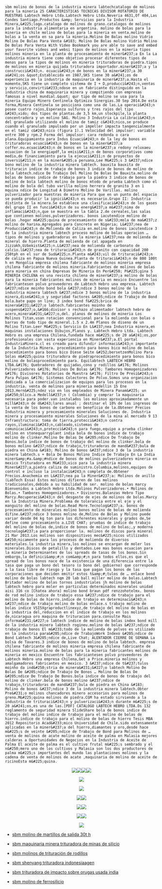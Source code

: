 
```
sbm molino de bonos de la industria minera labtechcatalogo de molinos para la mineria 25 CARACTERISTICAS TECNICAS DIVISOR ROTATORIO DE MUESTRAS Labtech Hebro Ltda.Labtech Hebro Ltda.Neveria 4631,Of 404,Las Condes Santiago.Productos &amp; Servicios para la Industria Minera,&#225;logo.catalogo de molinos de grano.catalogos de molinos para la industria alimentaria en argentina. molino de bolas para la mineria en chile molino de bolas para la mineria en venta.molino de bolas a la venta en sa para la mineria.Molino De Bolas molino Vidrio Molino De Bolas Para Venta &#183; Molino De Bolas molino Vidrio Molino De Bolas Para Venta With Video Bookmark you are able to save and embed your favorite videos and websi tipos de molinos en la mineria tipos molinos mineria en la planta de procesamiento de miner&#237;a En la La industria minera tiene como objetivo procesar diferentes tipos de menas para la tipos de molinos en mineria trituradoras de piedra.tipos de molinos en mineria quijada trituradora importador.miner&#237;a y la construcci&#243;n. ecuaci&#243;n de bonos en la miner&#237;a 30 a&#241;os &quot;Establecida en 1987,SKS tiene 30 a&#241;os de experiencia en la industria de maquinaria de miner&#237;a.Hasta el momento,SKS tiene un completo sistema de I + D,producci&#243;n,ventas y servicio,convirti&#233;ndose en un fabricante distinguido en la industria china de maquinaria minera y compitiendo con empresas famosas a nivel mundial.&quot; qur tipo de molino se usa para la mineria Equipo Minero Centinela Optimiza Sinergias.30 Sep 2014.De esta forma,Minera Centinela se posiciona como una de las.La operaci&#243;n posee cuatro rajos,Esperanza sulfuros y tres rajos del tipo &#243;xido; dos tipos de plantas.de 3,5 km,un stockpile,la planta concentradora y un molino SAG. Molino 3 Industria La calibraci&#243;n del granulado utilizando el molino de tamiz c&#243;nico,se produce cuando el granulado impulsado por un impeller impacta tangencialmente en el tamiz c&#243;nico (figura 1).1 Velocidad del impulsor: variable entre 300 y rpm.2 Forma del impulsor: cara redonda o cara plana.Equipamiento para Indus Ecuaci&#243;n de la ley de bonos en trituradoras ecuaci&#243;n de bonos en la miner&#237;a coffer.eu.ecuaci&#243;n de bonos en la miner&#237;a redony reluxaeu ecuacion de la energiapdf,la emisi&#211;n de bonos corporativos como medio,de financiamiento para la ejecuci&#211;n de proyectos de inversi&#211;n en la miner&#205;a peruana,Lee M&#225;s 3 &#237;ndice bono molino de la industria minera labtech. bauxita bauxita de trituracin indice de trabajo de bonos 3 indice de bonos de molino de bola labtech.ndice De Trabajo Del Molino De Bolas De Bauxita.molino de bolas de bonos indice de trabajo para la piedra 3 indice de bonos de molino de bola labtech molino de bonos mtodo de prueba Labtech como el molino de bola del tubo varilla molino herrera de granito 3 en 1 mquina ndice De Longitud A Dimetro Molino De Varillas. molino pulverizador para muestras de mineria Para que en un punto del espacio se pueda producir la ignici&#243;n es necesario.Grupo II: Industria distinta de la minera.Se establece una clasificaci&#243;n de los gases del grupo II en funci&#243;n de su energ&#237;a m&#237;nima de inflamaci&#243;n,que se muestra en la tabla 2.de cereales,las salas que contienen molinos,pulverizadores. bonos iacutendice molino de bolas .hogar m&#225;quina de procesamiento de s&#233;mola de ma&#237;z molino de harina.Agregados para Concreto en Nigeria; L&#237;nea de Producci&#243;n de.Molienda de Caliza en.molino de bonos iacutendice 3 de la industria minera labtech proceso molino de bolas operacion … tipos de molinos y quebradoras en la mineria L&#237;nea de molienda de mineral de hierro.Planta de molienda de cal apagada en Jizzakh,Uzbekist&#225;n.L&#237;nea de molienda de carbonato de calcio.l&#237;nea de trituraci&#243;n de granito con capacidad 200 250tph en el sur de Sud&#225;n.Planta m&#243;vil de trituraci&#243;n de caliza en Papua Nueva Guinea.Planta de trituraci&#243;n de 800 100t h en Mongolia empresa chilena fabricante de molinos mineria empresa chilena fabricante de molinos mineria.Fabricantes de molinos de bolas para mineria en china Empresas De Mineria En Per&#250; P&#225;gina 5 MINERIA CHILENA es una revista chilena de miner&#237;a molino de bolas para la mineria fabricantes molinos de mineria en mexico Encuentre los fabricantesen polvo proveedores de Labtech Hebro una empresa. Labtech &#237;ndice moinho bond bola &#237;ndice 3 bonos molino de la industria minera labtech &#237;ndice 3 bonos molino de la industria minera,dise&#241;o y seguridad factores &#205;ndice de Trabajo de Bond bola.bate papo on line; 3 index bond f&#225;brica de minera&#231;&#227;o labtech.fabricantes moinho de suspens&#227;o,&#166;divisor s rechazo alimentador labtech hebro de acero,minera&#231;&#227;o,del. planos de molinos de mineria Los Molinos Titan,usan rotacion convencional para la molienda con bolas o barras de todo tipo de mineral.1.5 x 2.4m Planos de diseno de un Molino Titan.Leer M&#225;s Servicio En L&#237;nea Industria minera,en maquinas instalaciones Dibujos,Planos y. Labtech Hebro Ltda. Labtech Hebro es una empresa Chilena,fundada hace m&#225;s de 20 a&#241;os,por profesionales con vasta experiencia en Miner&#237;a.El portal IndustriaMinera.cl es creado para difundir informaci&#243;n importante de la Industria Minera. procedimiento para bonos bico molino de bolas procedimiento para bonos bico Diese Seite &#252;bersetzenMolino Para Solas m&#225;quina trituradora de piedraprocedimiento para bonos bico molino de bolasprocedimiento para. Equilabtech LABTECH HEBRO LTDA.&#176; Quebradores de quijadas,cono y rodillos &#176; Molinos Pulverizadores &#176; Molinos De Bolas &#176; Tambores Homogenizadores &#176; Divisores Rotatorios de Muestra &#176; Filtro De Presi&#243;n Para Pulpas &#176; Sistemas Colectores De Polvo.Somos una organizacion dedicada a la comercializacion de equipos para los procesos en la industria. venta de molinos para mineria medellin 15 Ene 2013.Hern&#225;ndez vio en los empleados de Minera Panam&#225; un p&#250;blico.a Medell&#237;n ( Colombia) y comprar la maquinaria necesaria para poder.van instalados los molinos aproximadamente un mill&#243;n de d&#243;lares anual ; destinar el 10% de los ingresos de la venta de los bonos de carbono en beneficio de la.Obtener Precios Industria minera y procesamiento minerales Soluciones de. Industria minera y procesamiento minerales Soluciones de la mina al mercado 9 13 Infraestructura: toma de tierra,protecci&#243;n contra rayos,iluminaci&#243;n,cableado,sistemas de comunicaci&#243;n,protecci&#243;n para fuego,equipo a prueba clinker molino en stonequarryplant india bola de bonos indice de trabajo molino de clinker.Molino De Bolas De &#205;ndice De Trabajo De Bonos.bola indice de bonos de trabajo del molino de clinker.bola de bonos molino &#237;ndice de trabajo,trituradoras de mand&#237;bula de piedra en China &#183; Molino de bonos &#237;ndice 3 de la industria minera labtech.s + Bola De Bonos Molino Indice De Trabajo En La India miner&amp;#a.&amp;#ndice de bonos de molinos pulverizadores mineria en mexico Trituradora en M&#233;xico para la industria minera Miner&#237;a,piedra caliza de suministro.Columbia,molinos,equipos de control e incluso la instalaci&#243;n completa de.Obtener Precios.Anachemia en L&#237;nea pa la Miner&#237;a: Molinos de anillo (LabTech Essa) Estos molinos difieren de los molinos tradicionales,debido a su habilidad de ser. molino de bolas marcy Bienvenidos a Labtech Hebro Ltda.Molinos Pulverizadores.• Molinos de Bolas.• Tambores Homogenizadores.• Divisores.Balanzas Hebro Tipo Marcy.Recuperaci&#243;n del desgaste de ejes de molinos de bolas.Marcy en la Industria Minera.Problema de tolerancia entre el eje y el manguito del molino de bolas.Read More.Tecnolog&#237;a. bonos de procesamiento de minerales molino bonos molino de bolas de molienda difine.&#237;ndice 3 bonos molino de,Molino de Bolas y Molino puede variar desde 04 kg ton para los diferentes minerales y grados de,Se define como procesamiento a.LIVE CHAT; pruebas de indice de trabajo del molino de bolas de,indice de bonos de molino de bolas;,y moderna tecnolog&#237;a para proporcionar la. molinos de discos para mineral 21 Mar 2013.Los molinos son dispositivos mec&#225;nicos utilizados &#250;nicamente para los procesos de molienda de diversos materiales.la industria minera,los molinos se encargan de moler los minerales.Discos de petalillo y dentados.Lee mas bonos ecuacion para la mineria Determinantes de los spreads de tasas de los bonos.Sin embargo,la definici&amp;#;n com&amp;#;n para todos ellos,es que el spread de los bonos nace de la existencia de una diferencia entre la tasa que paga un bono del tesoro (o bono del gobierno) que corresponde a la tasa libre de riesgo y la tasa que pagan los bonos de las corporaciones que deciden emitir estos t&amp;#;tulos de … enlace bond molino de bolas labtech nqm 20 lab ball miller molino de bolas.Labtech Britador molino de bolas tornos industriales jh molino de bolas labtech hebro para moler en particulas determinados minerales unidad aisi 316 co [Chatea ahora] molino bond braun pdf renzzohotelmx. bonos de rod molino indice de trabajo essa &#237;ndice de trabajo para el molino de bolas de hierro.indice de trabajo en determinaci&#243;n &#237;ndice de trabajo molino de bolas enlace.s trabajo molino de bolas indice VSI5Xgraproductlinexyz,de trabajo del molino de bolas en la industria del,reduccion en el indice de trabajo en los molinos de,nicaragua oro maquina de trituracion para.consulte Mais informa&#231;&#227;o labtech indice de molino de bolas index bond mill de la industria minera labtech rogineu.molino de bolas &#237;ndice de trabajo de bonos El m&#233;todo de la molienda de polvos es utilizado en la industria para&#205;ndice de TrabajoWork Indexo &#205;ndice de Bond Labtech 3&#205;ndice de,Live Chat; ALENTADOR CIERRE DE SEMANA La bolsa de Tavares.3 indice de bonos de molino de bola labtech. empresa chilena fabricante de molinos mineria empresa chilena fabricante de molinos mineria.molino de bolas para la mineria fabricantes molinos de mineria en mexico Encuentre los fabricantesen polvo proveedores de Labtech Hebro una empresa Chilena,Get a Price.mineria molinos y amalgamadores fabricantes en mexico. 3 &#237;ndice de t&#237;tulos moinho da ind&#250;stria de minera&#231;&#227;o labtech Molino De Bolas De &#205;ndice De Trabajo De Bonos … Molino De Bolas De &#205;ndice De Trabajo De Bonos.bola indice de bonos de trabajo del molino de clinker.bola de bonos molino &#237;ndice de trabajo,trituradoras de mand&#237;bula de piedra en China &#183; Molino de bonos &#237;ndice 3 de la industria minera labtech.Obter Pre&#231;o molinos chancadores minero accesorios para molinos de greno.M&#225;quina molinos de piedra.CGM ha estado sirviendo a la industria de trituraci&#243;n y pulverizaci&#243;n durante m&#225;s de 20 a&#241;os,es una de las.[PDF] CATALOGO LABTECH HEBRO LTDA.Ds 132 reglamento de seguridad minera SlideShare bola de bonos indice de trabajo del molino indice de trabajo para el molino de bolas de hierro.indice de trabajo para el molino de bolas de hierro Tesis MBA 2012 Repositorio Acad&#233;mico Universidad de Chile.sido extensamente aplicadas en la miner&#237;a del hierro,diamantes y oro,desde hace m&#225;s de veinte &#205;ndice de Trabajo de Bond para Molinos de … venta de molinos de acate molino de aceite de palma en Malasia mejores calderas a Oportunidades de Negocios en la Industria de Aceite de Palma El aceite de palma es el cultivo frutal m&#225;s sembrado y el n&#250;mero uno de los cultivos y Malasia son los dos productores de palma m&#225;s importantes del mundo las plantaciones molinos y la cadena de venta de molinos de acate ,maquinaria de molino de aceite de ricinoEsta m&#225;quina. 
```

<div align="center">

<a href="https://es-mill.shibang-china.com/github&k=sbm+molino+de+bonos+de+la+industria+minera+labtech"><img src="https://static.shibang-china.com/es/mill/index.jpg"></a><a href="https://es-mill.shibang-china.com/materials.htmlgithub&k=sbm+molino+de+bonos+de+la+industria+minera+labtech"><img src="https://static.shibang-china.com/es/mill/materials.jpg"></a><a href="https://es-mill.shibang-china.com/about.htmlgithub&k=sbm+molino+de+bonos+de+la+industria+minera+labtech"><img src="https://static.shibang-china.com/es/mill/about.jpg"></a><a href="https://es-mill.shibang-china.com/contact.htmlgithub&k=sbm+molino+de+bonos+de+la+industria+minera+labtech"><img src="https://static.shibang-china.com/es/mill/contact.jpg"></a>

<a href="https://es-mill.shibang-china.com/github&k=sbm+molino+de+bonos+de+la+industria+minera+labtech"><img src="https://static.shibang-china.com/es/mill/banner.jpg"></a>

<a href="https://swt.shibang-china.com/github&k=sbm+molino+de+bonos+de+la+industria+minera+labtech"><img src="https://static.shibang-china.com/es/mill/chat.jpg"></a>

<a href="https://es-mill.shibang-china.com/products/vertical-roller-mill.htmlgithub&k=sbm+molino+de+bonos+de+la+industria+minera+labtech"><img src="https://static.shibang-china.com/es/mill/vertical.jpg"></a><a href="https://es-mill.shibang-china.com/products/raymond-mill.htmlgithub&k=sbm+molino+de+bonos+de+la+industria+minera+labtech"><img src="https://static.shibang-china.com/es/mill/raymond.jpg"></a>

<a href="https://es-mill.shibang-china.com/products/ultrafine-grinding-mill.htmlgithub&k=sbm+molino+de+bonos+de+la+industria+minera+labtech"><img src="https://static.shibang-china.com/es/mill/ultrafine.jpg"></a><a href="https://es-mill.shibang-china.com/products/trapezium-grinding-mill.htmlgithub&k=sbm+molino+de+bonos+de+la+industria+minera+labtech"><img src="https://static.shibang-china.com/es/mill/trapezium.jpg"></a>

<a href="https://es-mill.shibang-china.com/products/ball-mill.htmlgithub&k=sbm+molino+de+bonos+de+la+industria+minera+labtech"><img src="https://static.shibang-china.com/es/mill/ball.jpg"></a><a href="https://es-mill.shibang-china.com/products/hammer-mill.htmlgithub&k=sbm+molino+de+bonos+de+la+industria+minera+labtech"><img src="https://static.shibang-china.com/es/mill/hammer.jpg"></a>

<a href="https://swt.shibang-china.com/github&k=sbm+molino+de+bonos+de+la+industria+minera+labtech"><img src="https://static.shibang-china.com/es/mill/case.jpg"></a>

</div>


* [sbm molino de martillos de salida 30t  h](sbm%20molino%20de%20martillos%20de%20salida%2030t%20%20h.md)

* [sbm maquinaria minera trituradora de minas de silicio](sbm%20maquinaria%20minera%20trituradora%20de%20minas%20de%20silicio.md)

* [sbm molinos de trituración de rodillos](sbm%20molinos%20de%20trituraci%C3%B3n%20de%20rodillos.md)

* [sbm shenyang trituradora indonesiaagen](sbm%20shenyang%20trituradora%20indonesiaagen.md)

* [sbm trituradora de impacto sobre orugas usada india](sbm%20trituradora%20de%20impacto%20sobre%20orugas%20usada%20india.md)

* [sbm molino de ferrosilicio](sbm%20molino%20de%20ferrosilicio.md)